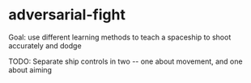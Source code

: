 # adversarial-fight
Goal: use different learning methods to teach a spaceship to shoot accurately and dodge

TODO: Separate ship controls in two -- one about movement, and one about aiming

